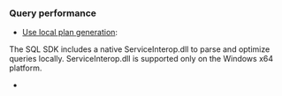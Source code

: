 ### Query performance

- [Use local plan generation](https://learn.microsoft.com/en-us/azure/cosmos-db/nosql/performance-tips-query-sdk?tabs=v3&pivots=programming-language-csharp#use-local-query-plan-generation): 

The SQL SDK includes a native ServiceInterop.dll to parse and optimize queries locally. ServiceInterop.dll is supported only on the Windows x64 platform. 

- 
